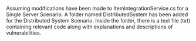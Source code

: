 Assuming modifications have been made to ItemIntegrationService.cs for a Single Server Scenario.
A folder named DistributedSystem has been added for the Distributed System Scenario.
Inside the folder, there is a text file (txt) containing relevant code along with explanations and descriptions of vulnerabilities.
